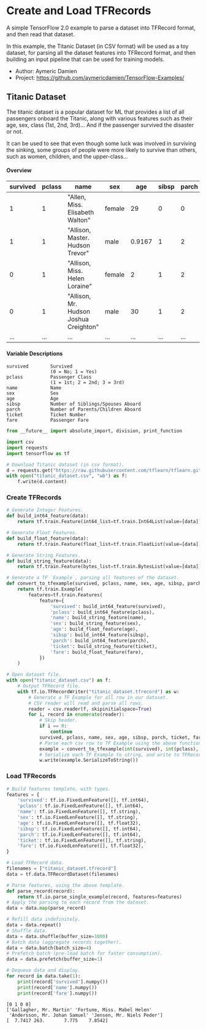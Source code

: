 # Create and Load TFRecords

A simple TensorFlow 2.0 example to parse a dataset into TFRecord format, and then read that dataset.

In this example, the Titanic Dataset (in CSV format) will be used as a toy dataset, for parsing all the dataset features into TFRecord format, and then building an input pipeline that can be used for training models.

- Author: Aymeric Damien
- Project: https://github.com/aymericdamien/TensorFlow-Examples/

## Titanic Dataset

The titanic dataset is a popular dataset for ML that provides a list of all passengers onboard the Titanic, along with various features such as their age, sex, class (1st, 2nd, 3rd)... And if the passenger survived the disaster or not.

It can be used to see that even though some luck was involved in surviving the sinking, some groups of people were more likely to survive than others, such as women, children, and the upper-class...

#### Overview
survived|pclass|name|sex|age|sibsp|parch|ticket|fare
--------|------|----|---|---|-----|-----|------|----
1|1|"Allen, Miss. Elisabeth Walton"|female|29|0|0|24160|211.3375
1|1|"Allison, Master. Hudson Trevor"|male|0.9167|1|2|113781|151.5500
0|1|"Allison, Miss. Helen Loraine"|female|2|1|2|113781|151.5500
0|1|"Allison, Mr. Hudson Joshua Creighton"|male|30|1|2|113781|151.5500
...|...|...|...|...|...|...|...|...


#### Variable Descriptions
```
survived        Survived
                (0 = No; 1 = Yes)
pclass          Passenger Class
                (1 = 1st; 2 = 2nd; 3 = 3rd)
name            Name
sex             Sex
age             Age
sibsp           Number of Siblings/Spouses Aboard
parch           Number of Parents/Children Aboard
ticket          Ticket Number
fare            Passenger Fare
```


```python
from __future__ import absolute_import, division, print_function

import csv
import requests
import tensorflow as tf
```


```python
# Download Titanic dataset (in csv format).
d = requests.get("https://raw.githubusercontent.com/tflearn/tflearn.github.io/master/resources/titanic_dataset.csv")
with open("titanic_dataset.csv", "wb") as f:
    f.write(d.content)
```

### Create TFRecords


```python
# Generate Integer Features.
def build_int64_feature(data):
    return tf.train.Feature(int64_list=tf.train.Int64List(value=[data]))

# Generate Float Features.
def build_float_feature(data):
    return tf.train.Feature(float_list=tf.train.FloatList(value=[data]))

# Generate String Features.
def build_string_feature(data):
    return tf.train.Feature(bytes_list=tf.train.BytesList(value=[data]))

# Generate a TF `Example`, parsing all features of the dataset.
def convert_to_tfexample(survived, pclass, name, sex, age, sibsp, parch, ticket, fare):
    return tf.train.Example(
        features=tf.train.Features(
            feature={
                'survived': build_int64_feature(survived),
                'pclass': build_int64_feature(pclass),
                'name': build_string_feature(name),
                'sex': build_string_feature(sex),
                'age': build_float_feature(age),
                'sibsp': build_int64_feature(sibsp),
                'parch': build_int64_feature(parch),
                'ticket': build_string_feature(ticket),
                'fare': build_float_feature(fare),
            })
    )
```


```python
# Open dataset file.
with open("titanic_dataset.csv") as f:
    # Output TFRecord file.
    with tf.io.TFRecordWriter("titanic_dataset.tfrecord") as w:
        # Generate a TF Example for all row in our dataset.
        # CSV reader will read and parse all rows.
        reader = csv.reader(f, skipinitialspace=True)
        for i, record in enumerate(reader):
            # Skip header.
            if i == 0:
                continue
            survived, pclass, name, sex, age, sibsp, parch, ticket, fare = record
            # Parse each csv row to TF Example using the above functions.
            example = convert_to_tfexample(int(survived), int(pclass), name, sex, float(age), int(sibsp), int(parch), ticket, float(fare))
            # Serialize each TF Example to string, and write to TFRecord file.
            w.write(example.SerializeToString())
```

### Load TFRecords


```python
# Build features template, with types.
features = {
    'survived': tf.io.FixedLenFeature([], tf.int64),
    'pclass': tf.io.FixedLenFeature([], tf.int64),
    'name': tf.io.FixedLenFeature([], tf.string),
    'sex': tf.io.FixedLenFeature([], tf.string),
    'age': tf.io.FixedLenFeature([], tf.float32),
    'sibsp': tf.io.FixedLenFeature([], tf.int64),
    'parch': tf.io.FixedLenFeature([], tf.int64),
    'ticket': tf.io.FixedLenFeature([], tf.string),
    'fare': tf.io.FixedLenFeature([], tf.float32),
}
```


```python
# Load TFRecord data.
filenames = ["titanic_dataset.tfrecord"]
data = tf.data.TFRecordDataset(filenames)

# Parse features, using the above template.
def parse_record(record):
    return tf.io.parse_single_example(record, features=features)
# Apply the parsing to each record from the dataset.
data = data.map(parse_record)

# Refill data indefinitely.
data = data.repeat()
# Shuffle data.
data = data.shuffle(buffer_size=1000)
# Batch data (aggregate records together).
data = data.batch(batch_size=4)
# Prefetch batch (pre-load batch for faster consumption).
data = data.prefetch(buffer_size=1)
```


```python
# Dequeue data and display.
for record in data.take(1):
    print(record['survived'].numpy())
    print(record['name'].numpy())
    print(record['fare'].numpy())
```

    [0 1 0 0]
    ['Gallagher, Mr. Martin' 'Fortune, Miss. Mabel Helen'
     'Andersson, Mr. Johan Samuel' 'Jensen, Mr. Niels Peder']
    [  7.7417 263.       7.775    7.8542]

